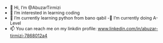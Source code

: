 - 👋 Hi, I’m @AbuzarTirmizi
- 👀 I’m interested in learning coding
- 🌱 I’m currently learning python from bano qabil
-🌱 I’m currently doing A-Level
- 📫  You can reach me on my linkdin profile: www.linkedin.com/in/abuzar-tirmizi-7868012a4

